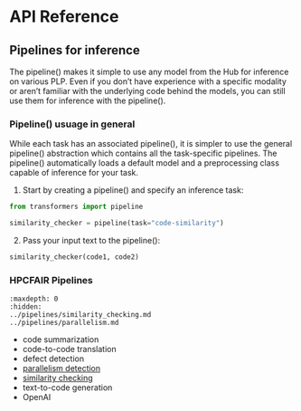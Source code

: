 # API Reference
## Pipelines for inference
The pipeline() makes it simple to use any model from the Hub for inference on various PLP. Even if you don’t have experience with a specific modality or aren’t familiar with the underlying code behind the models, you can still use them for inference with the pipeline().

### Pipeline() usuage in general
While each task has an associated pipeline(), it is simpler to use the general pipeline() abstraction which contains all the task-specific pipelines. The pipeline() automatically loads a default model and a preprocessing class capable of inference for your task.
1. Start by creating a pipeline() and specify an inference task:
```python
from transformers import pipeline

similarity_checker = pipeline(task="code-similarity")
```

2. Pass your input text to the pipeline():
```python
similarity_checker(code1, code2)
```

### HPCFAIR Pipelines

```{toctree}
:maxdepth: 0
:hidden:
../pipelines/similarity_checking.md
../pipelines/parallelism.md
```

- code summarization 
- code-to-code translation
- defect detection
- [parallelism detection](../pipelines/parallelism.md)
- [similarity checking](../pipelines/similarity_checking.md)
- text-to-code generation
- OpenAI

